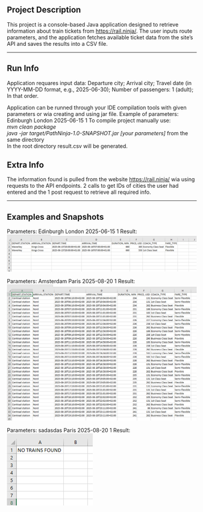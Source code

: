 ## Project Description

This project is a console-based Java application designed to retrieve information about train tickets from https://rail.ninja/.
The user inputs route parameters, and the application fetches available ticket data from the site’s API and saves the results into a CSV file.

---

## Run Info

Application requares input data: Departure city; Arrival city; Travel date (in YYYY-MM-DD format, e.g., 2025-06-30); Number of passengers: 1 (adult);
In that order.

Application can be runned through your IDE compilation tools with given parameters or wia creating and using jar file.
Example of parameters: Edinburgh London 2025-06-15 1
To compile project manually use:\
*mvn clean package*\
*java -jar target/PathNinja-1.0-SNAPSHOT.jar [your parameters]* from the same directory\
In the root directory result.csv will be generated.

## Extra Info

The information found is pulled from the website https://rail.ninja/ wia using requests to the API endpoints. 2 calls to get IDs of cities the user had entered and the 1 post request to retrieve all required info.

---

## Examples and Snapshots

Parameters: Edinburgh London 2025-06-15 1
Result: ![example1](pics/example1.png)

Parameters: Amsterdam Paris 2025-08-20 1
Result: ![example2](pics/example2.png)

Parameters: sadasdas Paris 2025-08-20 1
Result: ![example3](pics/example3.png)
